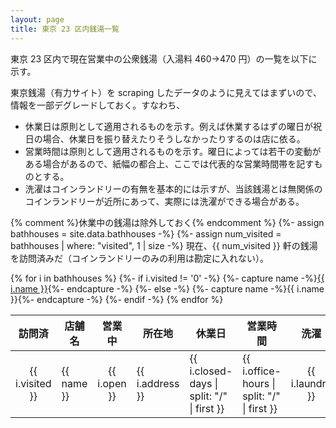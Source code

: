 ```yaml
---
layout: page
title: 東京 23 区内銭湯一覧
---
```


東京 23 区内で現在営業中の公衆銭湯（入湯料 460→470 円）の一覧を以下に示す。

東京銭湯（有力サイト）を scraping したデータのように見えてはまずいので、情報を一部デグレードしておく。すなわち、

* 休業日は原則として適用されるものを示す。例えば休業するはずの曜日が祝日の場合、休業日を振り替えたりそうしなかったりするのは店に依る。
* 営業時間は原則として適用されるものを示す。曜日によっては若干の変動がある場合があるので、紙幅の都合上、ここでは代表的な営業時間帯を記すものとする。
* 洗濯はコインランドリーの有無を基本的には示すが、当該銭湯とは無関係のコインランドリーが近所にあって、実際には洗濯ができる場合がある。

{% comment %}休業中の銭湯は除外しておく{% endcomment %}
{%- assign bathhouses = site.data.bathhouses -%}
{%- assign num_visited = bathhouses | where: "visited", 1 | size -%}
現在、{{ num_visited }} 軒の銭湯を訪問済みだ（コインランドリーのみの利用は勘定に入れない）。

<table>
  <thead>
    <tr>
      <th>訪問済</th>
      <th>店舗名</th>
      <th>営業中</th>
      <th>所在地</th>
      <th>休業日</th>
      <th>営業時間</th>
      <th>洗濯</th>
    </tr>
  </thead>
  <tbody>
{% for i in bathhouses %}
    <tr>
      <td style="text-align: center">{{ i.visited }}</td>
      {%- if i.visited != '0' -%}
      {%- capture name -%}<a href="{{ site.baseurl }}/bathhouses/{{ i.path }}.html">{{ i.name }}</a>{%- endcapture -%}
      {%- else -%}
      {%- capture name -%}{{ i.name }}{%- endcapture -%}
      {%- endif -%}
      <td>{{ name }}</td>
      <td style="text-align: center">{{ i.open }}</td>
      <td>{{ i.address }}</td>
      <td>{{ i.closed-days | split: "/" | first }}</td>
      <td>{{ i.office-hours | split: "/" | first }}</td>
      <td style="text-align: center">{{ i.laundry }}</td>
    </tr>
{% endfor %}
  </tbody>
</table>
